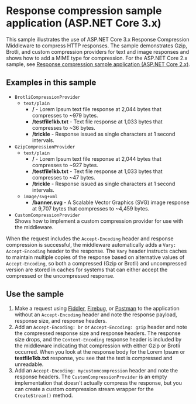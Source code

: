 # Response compression sample application (ASP.NET Core 3.x)

This sample illustrates the use of ASP.NET Core 3.x Response Compression Middleware to compress HTTP responses. The sample demonstrates Gzip, Brotli, and custom compression providers for text and image responses and shows how to add a MIME type for compression. For the ASP.NET Core 2.x sample, see [Response compression sample application (ASP.NET Core 2.x)](https://github.com/dotnet/AspNetCore.Docs/tree/master/aspnetcore/performance/response-compression/samples/2.x).

## Examples in this sample

* `BrotliCompressionProvider`
  * `text/plain`
    * **/** - Lorem Ipsum text file response at 2,044 bytes that compresses to ~979 bytes.
    * **/testfile1kb.txt** - Text file response at 1,033 bytes that compresses to ~36 bytes.
    * **/trickle** - Response issued as single characters at 1 second intervals.
* `GzipCompressionProvider`
  * `text/plain`
    * **/** - Lorem Ipsum text file response at 2,044 bytes that compresses to ~927 bytes.
    * **/testfile1kb.txt** - Text file response at 1,033 bytes that compresses to ~47 bytes.
    * **/trickle** - Response issued as single characters at 1 second intervals.
  * `image/svg+xml`
    * **/banner.svg** - A Scalable Vector Graphics (SVG) image response at 9,707 bytes that compresses to ~4,459 bytes.
* `CustomCompressionProvider`<br>Shows how to implement a custom compression provider for use with the middleware.

When the request includes the `Accept-Encoding` header and response compression is successful, the middleware automatically adds a `Vary: Accept-Encoding` header to the response. The `Vary` header instructs caches to maintain multiple copies of the response based on alternative values of `Accept-Encoding`, so both a compressed (Gzip or Brotli) and uncompressed version are stored in caches for systems that can either accept the compressed or the uncompressed response.

## Use the sample

1. Make a request using [Fiddler](https://www.telerik.com/fiddler), [Firebug](https://getfirebug.com/), or [Postman](https://www.getpostman.com/) to the application without an `Accept-Encoding` header and note the response payload, response size, and response headers.
1. Add an `Accept-Encoding: br` or `Accept-Encoding: gzip` header and note the compressed response size and response headers. The response size drops, and the `Content-Encoding` response header is included by the middleware indicating that compression with either Gzip or Brotli occurred. When you look at the response body for the Lorem Ipsum or **testfile1kb.txt** response, you see that the text is compressed and unreadable.
1. Add an `Accept-Encoding: mycustomcompression` header and note the response headers. The `CustomCompressionProvider` is an empty implementation that doesn't actually compress the response, but you can create a custom compression stream wrapper for the `CreateStream()` method.
